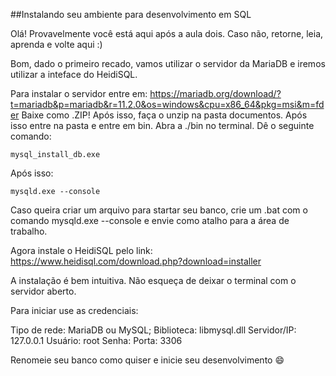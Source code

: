 ##Instalando seu ambiente para desenvolvimento em SQL

Olá! Provavelmente você está aqui após a aula dois. Caso não, retorne, leia, aprenda e volte aqui :)

Bom, dado o primeiro recado, vamos utilizar o servidor da MariaDB e iremos utilizar a inteface do HeidiSQL.

Para instalar o servidor entre em: https://mariadb.org/download/?t=mariadb&p=mariadb&r=11.2.0&os=windows&cpu=x86_64&pkg=msi&m=fder
Baixe como .ZIP!
Após isso, faça o unzip na pasta documentos. Após isso entre na pasta e entre em bin. Abra a ./bin no terminal.
Dê o seguinte comando:
```
mysql_install_db.exe
```
Após isso:
```
mysqld.exe --console
```
Caso queira criar um arquivo para startar seu banco, crie um .bat com o comando mysqld.exe --console e envie como atalho para a área de trabalho.

Agora instale o HeidiSQL pelo link: https://www.heidisql.com/download.php?download=installer

A instalação é bem intuitiva.
Não esqueça de deixar o terminal com o servidor aberto.

Para iniciar use as credenciais:

Tipo de rede: MariaDB ou MySQL;
Biblioteca: libmysql.dll
Servidor/IP: 127.0.0.1
Usuário: root
Senha: 
Porta: 3306

Renomeie seu banco como quiser e inicie seu desenvolvimento 😄

